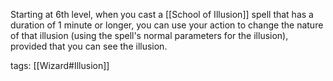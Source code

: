 Starting at 6th level, when you cast a [[School of Illusion]] spell that has a duration of 1 minute or longer, you can use your action to change the nature of that illusion (using the spell's normal parameters for the illusion), provided that you can see the illusion.

tags: [[Wizard#Illusion]]
